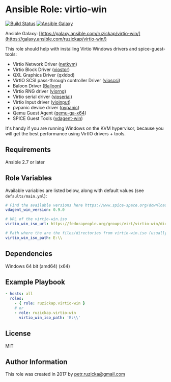 # Ansible Role: virtio-win

[![Build Status](https://travis-ci.com/ruzickap/ansible-role-virtio-win.svg?branch=master)](https://travis-ci.com/ruzickap/ansible-role-virtio-win)
[![Ansible Galaxy](https://img.shields.io/ansible/role/21593.svg)](https://galaxy.ansible.com/ruzickap/virtio-win/)

Ansible Galaxy: [https://galaxy.ansible.com/ruzickap/virtio-win/](https://galaxy.ansible.com/ruzickap/virtio-win/)

This role should help with installing Virtio Windows drivers
and spice-guest-tools:

* Virtio Network Driver ([netkvm](https://github.com/virtio-win/kvm-guest-drivers-windows/tree/master/NetKVM))
* Virtio Block Driver ([viostor](https://github.com/virtio-win/kvm-guest-drivers-windows/tree/master/viostor))
* QXL Graphics Driver (qxldod)
* VirtIO SCSI pass-through controller Driver ([vioscsi](https://github.com/virtio-win/kvm-guest-drivers-windows/tree/master/vioscsi))
* Baloon Driver ([Balloon](https://github.com/virtio-win/kvm-guest-drivers-windows/tree/master/Balloon))
* Virtio RNG driver ([viorng](https://github.com/virtio-win/kvm-guest-drivers-windows/tree/master/viorng))
* Virtio serial driver ([vioserial](https://github.com/virtio-win/kvm-guest-drivers-windows/tree/master/vioserial))
* Virtio Input driver ([vioinput](https://github.com/virtio-win/kvm-guest-drivers-windows/tree/master/vioinput))
* pvpanic device driver ([pvpanic](https://github.com/virtio-win/kvm-guest-drivers-windows/tree/master/pvpanic))
* Qemu Guest Agent ([qemu-ga-x64](https://wiki.libvirt.org/page/Qemu_guest_agent))
* SPICE Guest Tools ([vdagent-win](https://www.spice-space.org))

It's handy if you are running Windows on the KVM hypervisor, because you will
get the best performance using VirtIO drivers + tools.

## Requirements

Ansible 2.7 or later

## Role Variables

Available variables are listed below, along with default values
(see `defaults/main.yml`):

```yaml
# Find the available versions here https://www.spice-space.org/download/windows/vdagent/
vdagent_win_version: 0.9.0

# URL of the virtio-win.iso
virtio_win_iso_url: https://fedorapeople.org/groups/virt/virtio-win/direct-downloads/latest-virtio/virtio-win.iso

# Path where the are the files/directories from virtio-win.iso (usually CD-ROM). If this is set, then the virtio-win.iso is going to be downloaded.
virtio_win_iso_path: E:\\
```

## Dependencies

Windows 64 bit (amd64) (x64)

## Example Playbook

```yaml
- hosts: all
  roles:
    - { role: ruzickap.virtio-win }
    # or
    - role: ruzickap.virtio-win
      virtio_win_iso_path: 'E:\\'
```

## License

MIT

## Author Information

This role was created in 2017 by [petr.ruzicka@gmail.com](mailto:petr.ruzicka@gmail.com)
